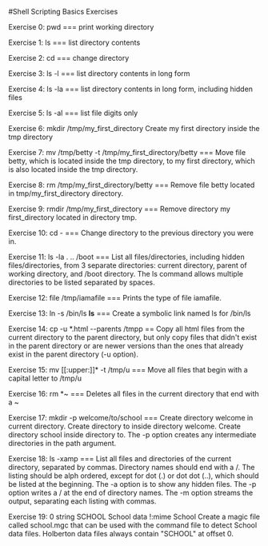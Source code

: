 #Shell Scripting Basics Exercises

Exercise 0: pwd === print working directory

Exercise 1: ls === list directory contents

Exercise 2: cd === change directory

Exercise 3: ls -l === list directory contents in long form

Exercise 4: ls -la === list directory contents in long form, including hidden files

Exercise 5: ls -al === list file digits only

Exercise 6: mkdir /tmp/my_first_directory Create my first directory inside the tmp directory

Exercise 7: mv /tmp/betty -t /tmp/my_first_directory/betty === Move file betty, which is located inside the tmp directory, to my first directory, which is also located inside the tmp directory.

Exercise 8: rm /tmp/my_first_directory/betty === Remove file betty located in tmp/my_first_directory directory.

Exercise 9: rmdir /tmp/my_first_directory === Remove directory my first_directory located in directory tmp.

Exercise 10: cd - === Change directory to the previous directory you were in.

Exercise 11: ls -la . .. /boot === List all files/directories, including hidden files/directories, from 3 separate directories: current directory, parent of working directory, and /boot directory. The ls command allows multiple directories to be listed separated by spaces.

Exercise 12: file /tmp/iamafile === Prints the type of file iamafile.

Exercise 13: ln -s /bin/ls __ls__ === Create a symbolic link named ls for /bin/ls

Exercise 14: cp -u *.html --parents /tmpp == Copy all html files from the current directory to the parent directory, but only copy files that didn't exist in the parent directory or are newer versions than the ones that already exist in the parent directory (-u option). 

Exercise 15: mv [[:upper:]]* -t /tmp/u === Move all files that begin with a capital letter to /tmp/u

Exercise 16: rm *~  === Deletes all files in the current directory that end with a ~

Exercise 17: mkdir -p welcome/to/school === Create directory welcome in current directory. Create directory to inside directory welcome. Create directory school inside directory to. The -p option creates any intermediate directories in the path argument.

Exercise 18: ls -xamp === List all files and directories of the current directory, separated by commas. Directory names should end with a /. The listing should be alph ordered, except for dot (.) or dot dot (..), which should be listed at the beginning. The -a option is to show any hidden files. The -p option writes a / at the end of directory names. The -m option streams the output, separating each listing with commas.

Exercise 19: 0 string SCHOOL School data !:mime School Create a magic file called school.mgc that can be used with the command file to detect School data files. Holberton data files always contain "SCHOOL" at offset 0.
